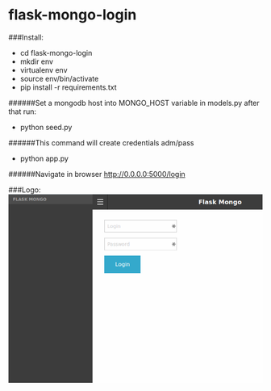 # flask-mongo-login

###Install:
  * cd flask-mongo-login
  * mkdir env
  * virtualenv env
  * source env/bin/activate
  * pip install -r requirements.txt 

######Set a mongodb host into MONGO_HOST variable in models.py after that run:

  * python seed.py

######This command will create credentials adm/pass

  * python app.py
  
######Navigate in browser http://0.0.0.0:5000/login

###Logo:
![alt text][logo]

[logo]: https://github.com/Batyar/flask-mongo-login/blob/master/static/logo.png "Logo Title Text 2"
